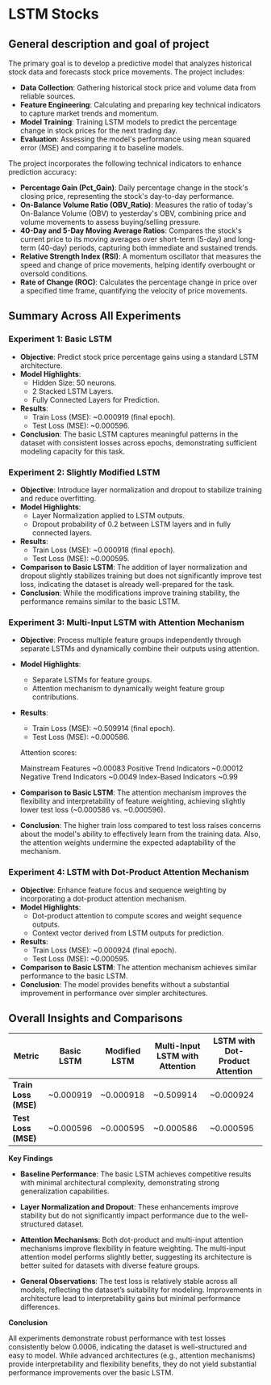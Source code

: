 # LSTM Stocks

## General description and goal of project

The primary goal is to develop a predictive model that analyzes historical stock data and forecasts stock price movements. The project includes:

- **Data Collection**: Gathering historical stock price and volume data from reliable sources.
- **Feature Engineering**: Calculating and preparing key technical indicators to capture market trends and momentum.
- **Model Training**: Training LSTM models to predict the percentage change in stock prices for the next trading day.
- **Evaluation**: Assessing the model's performance using mean squared error (MSE) and comparing it to baseline models.

The project incorporates the following technical indicators to enhance prediction accuracy:

- **Percentage Gain (Pct_Gain)**: Daily percentage change in the stock's closing price, representing the stock's day-to-day performance.
- **On-Balance Volume Ratio (OBV_Ratio)**: Measures the ratio of today's On-Balance Volume (OBV) to yesterday's OBV, combining price and volume movements to assess buying/selling pressure.
- **40-Day and 5-Day Moving Average Ratios**: Compares the stock's current price to its moving averages over short-term (5-day) and long-term (40-day) periods, capturing both immediate and sustained trends.
- **Relative Strength Index (RSI)**: A momentum oscillator that measures the speed and change of price movements, helping identify overbought or oversold conditions.
- **Rate of Change (ROC)**: Calculates the percentage change in price over a specified time frame, quantifying the velocity of price movements.
  

## Summary Across All Experiments

### Experiment 1: Basic LSTM

- **Objective**: Predict stock price percentage gains using a standard LSTM architecture.
- **Model Highlights**:
    - Hidden Size: 50 neurons.        
    - 2 Stacked LSTM Layers.
    - Fully Connected Layers for Prediction.
- **Results**:
    - Train Loss (MSE): ~0.000919 (final epoch).
    - Test Loss (MSE): ~0.000596.
- **Conclusion**: The basic LSTM captures meaningful patterns in the dataset with consistent losses across epochs, demonstrating sufficient modeling capacity for this task.


### Experiment 2: Slightly Modified LSTM

- **Objective**: Introduce layer normalization and dropout to stabilize training and reduce overfitting.
- **Model Highlights**:
    - Layer Normalization applied to LSTM outputs.
    - Dropout probability of 0.2 between LSTM layers and in fully connected layers.
- **Results**:
    - Train Loss (MSE): ~0.000918 (final epoch).
    - Test Loss (MSE): ~0.000595.
- **Comparison to Basic LSTM**: The addition of layer normalization and dropout slightly stabilizes training but does not significantly improve test loss, indicating the dataset is already well-prepared for the task.
- **Conclusion**: While the modifications improve training stability, the performance remains similar to the basic LSTM.


### Experiment 3: Multi-Input LSTM with Attention Mechanism

- **Objective**: Process multiple feature groups independently through separate LSTMs and dynamically combine their outputs using attention.
- **Model Highlights**:
    - Separate LSTMs for feature groups.
    - Attention mechanism to dynamically weight feature group contributions.
- **Results**:
    - Train Loss (MSE): ~0.509914 (final epoch).
    - Test Loss (MSE): ~0.000586.

    Attention scores: 
    
    Mainstream Features	                ~0.00083
    Positive Trend Indicators	        ~0.00012
    Negative Trend Indicators	        ~0.0049
    Index-Based Indicators	            ~0.99

- **Comparison to Basic LSTM**: The attention mechanism improves the flexibility and interpretability of feature weighting, achieving slightly lower test loss (~0.000586 vs. ~0.000596). 
- **Conclusion**: The higher train loss compared to test loss raises concerns about the model's ability to effectively learn from the training data. Also, the attention weights undermine the expected adaptability of the mechanism.


### Experiment 4: LSTM with Dot-Product Attention Mechanism

- **Objective**: Enhance feature focus and sequence weighting by incorporating a dot-product attention mechanism.
- **Model Highlights**:
    - Dot-product attention to compute scores and weight sequence outputs.
    - Context vector derived from LSTM outputs for prediction.
- **Results**:
    - Train Loss (MSE): ~0.000924 (final epoch).
    - Test Loss (MSE): ~0.000595.
- **Comparison to Basic LSTM**: The attention mechanism achieves similar performance to the basic LSTM.
- **Conclusion**: The model provides benefits without a substantial improvement in performance over simpler architectures.


## Overall Insights and Comparisons

| Metric                      | Basic LSTM | Modified LSTM | Multi-Input LSTM with Attention | LSTM with Dot-Product Attention |
|-----------------------------|------------|---------------|---------------------------------|---------------------------------|
| **Train Loss (MSE)**        | ~0.000919  | ~0.000918     | ~0.509914                       | ~0.000924                       |
| **Test Loss (MSE)**         | ~0.000596  | ~0.000595     | ~0.000586                       | ~0.000595                       |


**Key Findings**

- **Baseline Performance**: The basic LSTM achieves competitive results with minimal architectural complexity, demonstrating strong generalization capabilities.

- **Layer Normalization and Dropout**: These enhancements improve stability but do not significantly impact performance due to the well-structured dataset.

- **Attention Mechanisms**: Both dot-product and multi-input attention mechanisms improve flexibility in feature weighting. The multi-input attention model performs slightly better, suggesting its architecture is better suited for datasets with diverse feature groups.

- **General Observations**: The test loss is relatively stable across all models, reflecting the dataset’s suitability for modeling. Improvements in architecture lead to interpretability gains but minimal performance differences.

**Conclusion**

All experiments demonstrate robust performance with test losses consistently below 0.0006, indicating the dataset is well-structured and easy to model. While advanced architectures (e.g., attention mechanisms) provide interpretability and flexibility benefits, they do not yield substantial performance improvements over the basic LSTM. 